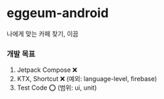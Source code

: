 # eggeum-android

나에게 맞는 카페 찾기, 이끔

### 개발 목표

1. Jetpack Compose ❌
2. KTX, Shortcut ❌ (예외: language-level, firebase)
3. Test Code ⭕ (범위: ui, unit)
